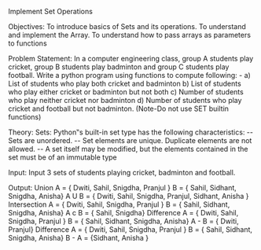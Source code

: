 Implement Set Operations

Objectives:
To introduce basics of Sets and its operations.
To understand and implement the Array.
To understand how to pass arrays as parameters to functions

Problem Statement:
In a computer engineering class, group A students play cricket, group B students play badminton and group C students play football. Write a python program using functions to compute following: -
a) List of students who play both cricket and badminton
b) List of students who play either cricket or badminton but not both
c) Number of students who play neither cricket nor badminton
d) Number of students who play cricket and football but not badminton.
(Note-Do not use SET builtin functions)

Theory:
Sets:
Python‟s built-in set type has the following characteristics:
-- Sets are unordered.
-- Set elements are unique. Duplicate elements are not allowed.
-- A set itself may be modified, but the elements contained in the set must be of an immutable type

Input:
Input 3 sets of students playing cricket, badminton and football.

Output:
Union
A = { Dwiti, Sahil, Snigdha, Pranjul } B = { Sahil, Sidhant, Snigdha, Anisha}
A U B = { Dwiti, Sahil, Snigdha, Pranjul, Sidhant, Anisha }
Intersection
A = { Dwiti, Sahil, Snigdha, Pranjul } B = { Sahil, Sidhant, Snigdha, Anisha}
A c B = { Sahil, Snigdha}
Difference
A = { Dwiti, Sahil, Snigdha, Pranjul } B = { Sahil, Sidhant, Snigdha, Anisha}
A - B = { Dwiti, Pranjul}
Difference
A = { Dwiti, Sahil, Snigdha, Pranjul } B = { Sahil, Sidhant, Snigdha, Anisha}
B - A = {Sidhant, Anisha }
